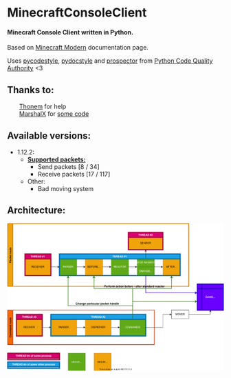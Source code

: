 # MinecraftConsoleClient
#### Minecraft Console Client written in Python. </br>
Based on [Minecraft Modern](https://wiki.vg/Main_Page) documentation page. </br>

Uses [pycodestyle](https://github.com/PyCQA/pycodestyle), [pydocstyle](https://github.com/PyCQA/pydocstyle) and [prospector](https://github.com/PyCQA/prospector) from [Python Code Quality Authority](https://github.com/PyCQA) <3

## Thanks to: </br>
  [Thonem](https://github.com/MaksymilianK) for help </br>
  [MarshalX](https://gist.github.com/MarshalX) for [some code](https://gist.github.com/MarshalX/40861e1d02cbbc6f23acd3eced9db1a0) </br>

## Available versions:
- 1.12.2:
  - **[Supported packets:](/MinecraftConsoleClient/versions/v1_12_2/FEATURES.md)**
    - Send packets [8 / 34]
    - Receive packets [17 / 117]
  - Other:
    - Bad moving system

## Architecture:
![architecture](architecture.svg)
